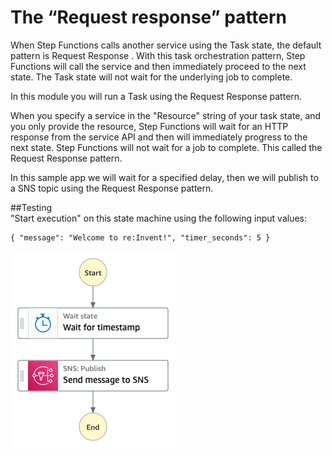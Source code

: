 # The “Request response” pattern

When Step Functions calls another service using the Task state, the default pattern is Request Response . With this task orchestration pattern, Step Functions will call the service and then immediately proceed to the next state. The Task state will not wait for the underlying job to complete.

In this module you will run a Task using the Request Response pattern.

When you specify a service in the "Resource" string of your task state, and you only provide the resource, Step Functions will wait for an HTTP response from the service API and then will immediately progress to the next state. Step Functions will not wait for a job to complete. This called the Request Response pattern.

In this sample app we will wait for a specified delay, then we will publish to a SNS topic using the Request Response pattern.

##Testing  
"Start execution" on this state machine using the following input values:

```
{ "message": "Welcome to re:Invent!", "timer_seconds": 5 }
```

![image](./resources/request-response.png)